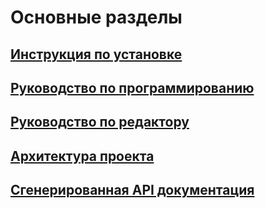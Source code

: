 # Основные разделы

## [Инструкция по установке](INSTALL_GUIDE.md)
## [Руководство по программированию](ScriptingGuides/README.md)
## [Руководство по редактору](EditorGuides/README.md)
## [Архитектура проекта](PROJECT_ARCHITECTURE.md)
## [Сгенерированная API документация](API/README.md)